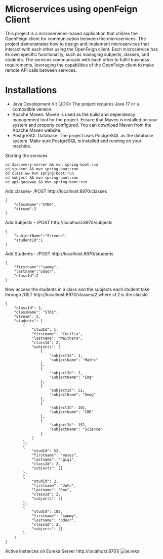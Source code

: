 # Microservices using openFeign Client

This project is a microservices-based application that utilizes the OpenFeign client for communication between the microservices. The project demonstrates how to 
design and implement microservices that interact with each other using the OpenFeign client. Each microservice has its own specific functionality, such as managing 
subjects, classes, and students. The services communicate with each other to fulfill business requirements, leveraging the capabilities of the OpenFeign client to make 
remote API calls between services.

# Installations

- Java Development Kit (JDK): The project requires Java 17 or a compatible version. 
- Apache Maven: Maven is used as the build and dependency management tool for the project. 
Ensure that Maven is installed on your system and properly configured. You can download Maven from the Apache Maven website.
- PostgreSQL Database: The project uses PostgreSQL as the database system. Make sure PostgreSQL is installed and running on your machine. 

Starting the services
```
cd discovery-server && mvn spring-boot:run
cd student && mvn spring-boot:run
cd class && mvn spring-boot:run
cd subject && mvn spring-boot:run
cd api-gateway && mvn spring-boot:run
```
Add classes- /POST http://localhost:8970/classes
```
{
    "className":"STD6",
    "stream":2
}
```
Add Subjects - /POST http://localhost:8970/subjects

```
{
    "subjectName":"Science",
    "studentId":1
}
```
Add Students - /POST http://localhost:8970/students

```
{
    "firstname":"sammy",
    "lastname":"oduor",
    "classId":2
}
```
Now access the students in a class and the subjects each student take through
/GET http://localhost:8970/classes/2 where id 2 is the classId
```
{
    "classId": 2,
    "className": "STD1",
    "stream": 2,
    "students": [
        {
            "studId": 1,
            "firstname": "Cecilia",
            "lastname": "Waithera",
            "classId": 2,
            "subjects": [
                {
                    "subjectId": 1,
                    "subjectName": "Maths"
                },
                {
                    "subjectId": 2,
                    "subjectName": "Eng"
                },
                {
                    "subjectId": 52,
                    "subjectName": "Geog"
                },
                {
                    "subjectId": 102,
                    "subjectName": "CRE"
                },
                {
                    "subjectId": 152,
                    "subjectName": "Science"
                }
            ]
        },
        {
            "studId": 52,
            "firstname": "moses",
            "lastname": "ngigi",
            "classId": 2,
            "subjects": []
        },
        {
            "studId": 2,
            "firstname": "John",
            "lastname": "Doe",
            "classId": 2,
            "subjects": []
        },
        {
            "studId": 102,
            "firstname": "sammy",
            "lastname": "oduor",
            "classId": 2,
            "subjects": []
        }
    ]
}
```
Active instances on Eureka Server  http://localhost:8761/
![eureka](https://github.com/limnax/Ahava/assets/6594309/034bc960-4356-47fc-bc60-ea32c413b654)


